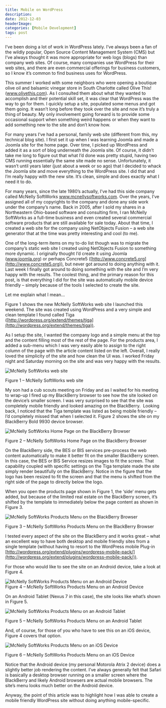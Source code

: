 ```yaml
---
title: Mobile on WordPress
description: 
date: 2012-12-03
headerImage: 
categories: [Mobile Development]
tags: post
---
```


I’ve been doing a lot of work in WordPress lately. I’ve always been a fan of the wildly popular, Open Source Content Management System (CMS) but I’ve always thought it was more appropriate for web logs (blogs) than company web sites. Of course, many companies use WordPress for their web sites, and there are even commercial offerings for business customers, so I know it’s common to find business uses for WordPress.

This summer I worked with some neighbors who were opening a boutique olive oil and balsamic vinegar store in South Charlotte called Olive This! (www.olivethis.com). As I consulted them about what they wanted to accomplish and their potential skill set, it was clear that WordPress was the way to go for them. I quickly setup a site, populated some menus and got them going. It wasn’t long before they took over the site and now it’s truly a thing of beauty. My only involvement going forward is to provide some occasional support when something weird happens or when they want to add something new to the site and don’t know how.

For many years I’ve had a personal, family web site (different from this, my technical blog site). I first set it up when I was learning Joomla and made a Joomla site for the home page. Over time, I picked up WordPress and added it as a sort of blog underneath the Joomla site. Of course, it didn’t take me long to figure out that what I’d done was pretty stupid, having two CMS running essentially the same site made no sense. Unfortunately, it wasn’t until years later (just about a week or so ago) that I decided to whack the Joomla site and move everything to the WordPress site. I did that and I’m really happy with the new site. It’s clean, simple and does exactly what I need it to do.

For many years, since the late 1980’s actually, I’ve had this side company called McNelly SoftWorks www.mcnellysoftworks.com. Over the years, I’ve assigned all of my copyrights to the company and done any side work under the company’s name. Back in 2005, after I sold my shares in a Northeastern Ohio-based software and consulting firm, I ran McNelly SoftWorks as a full-time business and even created several commercial software products that are still available for sale today. About that time, I created a web site for the company using NetObjects Fusion – a web site generator that at the time was pretty interesting and cool (to me).

One of the long-term items on my to-do list though was to migrate the company’s static web site I created using NetObjects Fusion to something more dynamic. I originally thought I’d create it using Joomla (www.joomla.org) or perhaps Concrete5 ([http://www.concrete5.org](http://www.concrete5.org)), but never got around to doing anything with it. Last week I finally got around to doing something with the site and I’m very happy with the results. The coolest thing, and the primary reason for this post, is that everything I did for the site was automatically mobile device friendly – simply because of the tools I selected to create the site.

Let me explain what I mean…

Figure 1 shows the new McNelly SoftWorks web site I launched this weekend. The site was created using WordPress and a very simple and clean template I found called Tiga ([http://wordpress.org/extend/themes/tiga](http://wordpress.org/extend/themes/tiga)).

As I setup the site, I wanted the company logo and a simple menu at the top and the content filling most of the rest of the page. For the products area, I added a sub-menu which I was very easily able to assign to the right column of the page with the article content listed on the left. Overall, I really loved the simplicity of the site and how clean the UI was. I worked Friday night and Saturday morning on the site and was very happy with the results.

![McNelly SoftWorks web site](images/stories/2012/mcnelly_softworks_products_page_640.png)

Figure 1 – McNelly SoftWorks web site

My son had a cub scouts meeting on Friday and as I waited for his meeting to wrap-up I fired up my BlackBerry browser to see how the site looked on the device’s smaller screen. I was very surprised to see that the site was completely mobile friendly and looked amazing on the BlackBerry.  Looking back, I noticed that the Tiga template was listed as being mobile friendly – I’d completely missed that when I selected it. Figure 2 shows the site on my BlackBerry Bold 9930 device browser.

![McNelly SoftWorks Home Page on the BlackBerry Browser](images/stories/2012/wordpress%20site%20on%20blackberry%201.png)

Figure 2 – McNelly SoftWorks Home Page on the BlackBerry Browser

On the BlackBerry side, the BES or BIS services pre-process the web content automatically to make it better fit on the smaller BlackBerry screen. In this case, the BES or BIS Service resizes images to fit the screen. That capability coupled with specific settings on the Tiga template made the site simply render beautifully on the BlackBerry. Notice in the figure that the logo has been resized to fit the screen and that the menu is shifted from the right side of the page to directly below the logo.

When you open the products page shown in Figure 1, the ‘side’ menu gets added, but because of the limited real estate on the BlackBerry screen, it’s shifted by the template to immediately below the page content as shown in Figure 3.

![McNelly SoftWorks Products Menu on the BlackBerry Browser](images/stories/2012/wordpress%20site%20on%20blackberry%202.png)

Figure 3 – McNelly SoftWorks Products Menu on the BlackBerry Browser

I tested every aspect of the site on the BlackBerry and it works great – what an excellent way to have both desktop and mobile friendly sites from a single template (without having to resort to the WordPress mobile Plug-in [http://wordpress.org/extend/plugins/wordpress-mobile-pack/](http://wordpress.org/extend/plugins/wordpress-mobile-pack/)).

For those who would like to see the site on an Android device, take a look at Figure 4.

![McNelly SoftWorks Products Menu on an Android Device](images/stories/2012/wordpress%20site%20on%20android.png)  
Figure 4 – McNelly SoftWorks Products Menu on an Android Device

On an Android Tablet (Nexus 7 in this case), the site looks like what’s shown in Figure 5.

![McNelly SoftWorks Products Menu on an Android Tablet](images/stories/2012/wordpress%20site%20on%20android%20tablet.png)

Figure 5 – McNelly SoftWorks Products Menu on an Android Tablet

And, of course, for those of you who have to see this on an iOS device, Figure 4 covers that option.

![McNelly SoftWorks Products Menu on an iOS Device](images/stories/2012/wordpress%20site%20on%20ios.png)

Figure 6 – McNelly SoftWorks Products Menu on an iOS Device

Notice that the Android device (my personal Motorola Atrix 2 device) does a slightly better job rendering the content. I’ve always generally felt that Safari is basically a desktop browser running on a smaller screen where the BlackBerry and likely Android browsers are actual mobile browsers. The site’s menu looks much better on the Android device.

Anyway, the point of this article was to highlight how I was able to create a mobile friendly WordPress site without doing anything mobile-specific.